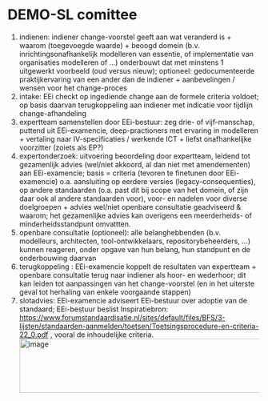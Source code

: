 # DEMO-SL comittee

1. indienen: indiener change-voorstel geeft aan wat veranderd is + waarom (toegevoegde waarde) + beoogd domein (b.v. inrichtingsonafhankelijk modelleren van essentie, of implementatie van organisaties modelleren of …) onderbouwt dat met minstens 1 uitgewerkt voorbeeld (oud versus nieuw); optioneel: gedocumenteerde praktijkervaring van een ander dan de indiener + aanbevelingen / wensen voor het change-proces
2. intake: EEi checkt op ingediende change aan de formele criteria voldoet; op basis daarvan terugkoppeling aan indiener met indicatie voor tijdlijn change-afhandeling
3. ⁠⁠expertteam samenstellen door EEi-bestuur: zeg drie- of vijf-manschap, puttend uit EEi-examencie, deep-practioners met ervaring in modelleren + vertaling naar IV-specificaties / werkende ICT + liefst onafhankelijke voorzitter (zoiets als EP?)
4. expertonderzoek: ⁠uitvoering beoordeling door expertteam, leidend tot gezamenlijk advies (wel/niet akkoord, al dan niet met amendementen) aan EEi-examencie; basis = criteria (tevoren te finetunen door EEi-examencie) o.a. aansluiting op eerdere versies (legacy-consequenties), op andere standaarden (o.a. past dit bij scope van het domein, of zijn daar ook al andere standaarden voor), voor- en nadelen voor diverse doelgroepen + advies wel/niet openbare consultatie geadviseerd & waarom; het gezamenlijke advies kan overigens een meerderheids- of minderheidsstandpunt omvattten.
5. ⁠openbare consultatie (optioneel): alle belanghebbenden (b.v. modelleurs, architecten, tool-ontwikkelaars, repositorybeheerders, …) kunnen reageren, onder opgave van hun belang, hun standpunt en de onderbouwing daarvan
6. ⁠terugkoppeling : EEi-examencie koppelt de resultaten van expertteam + openbare consultatie terug naar indiener als hoor- en wederhoor; dit kan leiden tot aanpassingen van het change-voorstel (en in het uiterste geval tot herhaling van enkele voorgaande stappen)
7. ⁠slotadvies: EEi-examencie adviseert EEi-bestuur over adoptie van de standaard; EEi-bestuur beslist
Inspiratiebron: https://www.forumstandaardisatie.nl/sites/default/files/BFS/3-lijsten/standaarden-aanmelden/toetsen/Toetsingsprocedure-en-criteria-22_0.pdf , vooral de inhoudelijke criteria.<img width="1190" height="108" alt="image" src="https://github.com/user-attachments/assets/9531efc7-d217-4dcd-972a-7f41d3da72d4" />
